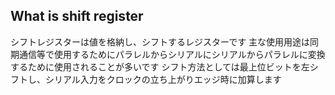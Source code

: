 ## What is shift register
シフトレジスターは値を格納し、シフトするレジスターです
主な使用用途は同期通信等で使用するためにパラレルからシリアルにシリアルからパラレルに変換するために使用されることが多いです
シフト方法としては最上位ビットを左シフトし、シリアル入力をクロックの立ち上がりエッジ時に加算します
